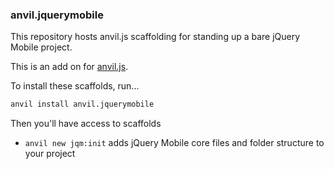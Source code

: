 ### anvil.jquerymobile
This repository hosts anvil.js scaffolding for standing up a bare jQuery Mobile project.  

This is an add on for [anvil.js](http://anvil-js.com).

To install these scaffolds, run...

```bash
anvil install anvil.jquerymobile
```

Then you'll have access to scaffolds

* `anvil new jqm:init` adds jQuery Mobile core files and folder structure to your project


